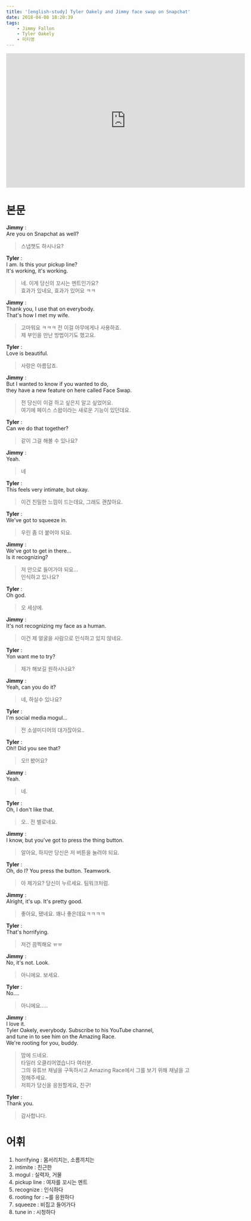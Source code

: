 ```yaml
---
title: '[english-study] Tyler Oakely and Jimmy face swap on Snapchat'
date: 2018-04-08 18:20:39
tags:
    - Jimmy Fallon
    - Tyler Oakely
    - 미티영
---
```


<iframe width="640" height="360" src="https://www.youtube.com/embed/t-2DzOPQFwQ" frameborder="0" allow="autoplay; encrypted-media" allowfullscreen></iframe>

# 본문
**Jimmy** :  
Are you on Snapchat as well?  
> 스냅챗도 하시나요?  

**Tyler** :  
I am. Is this your pickup line?  
It's working, it's working.  
> 네. 이게 당신의 꼬시는 멘트인가요?  
효과가 있네요, 효과가 있어요 ㅋㅋ  

**Jimmy** :  
Thank you, I use that on everybody.  
That's how I met my wife.  
> 고마워요 ㅋㅋㅋ 전 이걸 아무에게나 사용하죠.  
제 부인을 만난 방법이기도 했고요.  

**Tyler** :  
Love is beautiful.  
> 사랑은 아름답죠.  

**Jimmy** :  
But I wanted to know if you wanted to do,  
they have a new feature on here called Face Swap.  
> 전 당신이 이걸 하고 싶은지 알고 싶었어요.  
여기에 페이스 스왑이라는 새로운 기능이 있던데요.  

**Tyler** :  
Can we do that together?  
> 같이 그걸 해볼 수 있나요?  

**Jimmy** :  
Yeah.  
> 네  

**Tyler** :  
This feels very intimate, but okay.  
> 이건 친밀한 느낌이 드는데요, 그래도 괜찮아요.  

**Tyler** :  
We've got to squeeze in.  
> 우린 좀 더 붙어야 되요.  

**Jimmy** :  
We've got to get in there...  
Is it recognizing?  
> 저 안으로 들어가야 되요...  
인식하고 있나요?  

**Tyler** :  
Oh god.  
> 오 세상에.  

**Jimmy** :  
It's not recognizing my face as a human.  
> 이건 제 얼굴을 사람으로 인식하고 있지 않네요.  

**Tyler** :  
Yon want me to try?  
> 제가 해보길 원하시나요?  

**Jimmy** :  
Yeah, can you do it?  
> 네, 하실수 있나요?  

**Tyler** :  
I'm social media mogul...  
> 전 소셜미디어의 대가잖아요..  

**Tyler** :  
Oh!! Did you see that?  
> 오!! 봤어요?  

**Jimmy** :  
Yeah.  
> 네.  

**Tyler** :  
Oh, I don't like that.  
> 오.. 전 별로네요.  

**Jimmy** :  
I know, but you've got to press the thing button.  
> 알아요, 하지만 당신은 저 버튼을 눌려야 되요.  

**Tyler** :  
Oh, do I? You press the button. Teamwork.  
> 아 제가요? 당신이 누르세요. 팀워크처럼.  

**Jimmy** :  
Alright, it's up. It's pretty good.  
> 좋아요, 됐네요. 꽤나 좋은데요ㅋㅋㅋㅋ  

**Tyler** :  
That's horrifying.  
> 저건 끔찍해요 ㅠㅠ  

**Jimmy** :  
No, it's not. Look.  
> 아니에요. 보세요.  

**Tyler** :  
No....  
> 아니에요.....  

**Jimmy** :  
I love it.  
Tyler Oakely, everybody. Subscribe to his YouTube channel,  
and tune in to see him on the Amazing Race.  
We're rooting for you, buddy.  
> 맘에 드네요.  
타일러 오클리어였습니다 여러분.  
그의 유튜브 채널을 구독하시고 Amazing Race에서 그를 보기 위해 채널을 고정해주세요.  
저희가 당신을 응원할게요, 친구!  

**Tyler** :  
Thank you.  
> 감사합니다.  

# 어휘
1. horrifying : 몸서리치는, 소름끼치는
1. intimite : 친근한
1. mogul : 실력자, 거물
1. pickup line : 여자를 꼬시는 멘트
1. recognize : 인식하다
1. rooting for : ~를 응원하다
1. squeeze : 비집고 들어가다
1. tune in : 시청하다

<!-- more -->